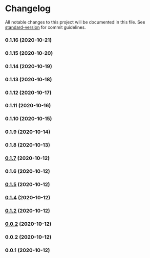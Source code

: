 # Changelog

All notable changes to this project will be documented in this file. See [standard-version](https://github.com/conventional-changelog/standard-version) for commit guidelines.

### 0.1.16 (2020-10-21)

### 0.1.15 (2020-10-20)

### 0.1.14 (2020-10-19)

### 0.1.13 (2020-10-18)

### 0.1.12 (2020-10-17)

### 0.1.11 (2020-10-16)

### 0.1.10 (2020-10-15)

### 0.1.9 (2020-10-14)

### 0.1.8 (2020-10-13)

### [0.1.7](https://github.com/pahud/cdk-efs-assets/compare/v0.1.6...v0.1.7) (2020-10-12)

### 0.1.6 (2020-10-12)

### [0.1.5](https://github.com/pahud/cdk-efs-assets/compare/v0.1.4...v0.1.5) (2020-10-12)

### [0.1.4](https://github.com/pahudnet/cdk-efs-assets/compare/v0.1.2...v0.1.4) (2020-10-12)

### [0.1.2](https://github.com/pahudnet/cdk-efs-assets/compare/v0.1.0...v0.1.2) (2020-10-12)

### [0.0.2](https://github.com/pahudnet/cdk-efs-assets/compare/v0.0.1...v0.0.2) (2020-10-12)

### 0.0.2 (2020-10-12)

### 0.0.1 (2020-10-12)
